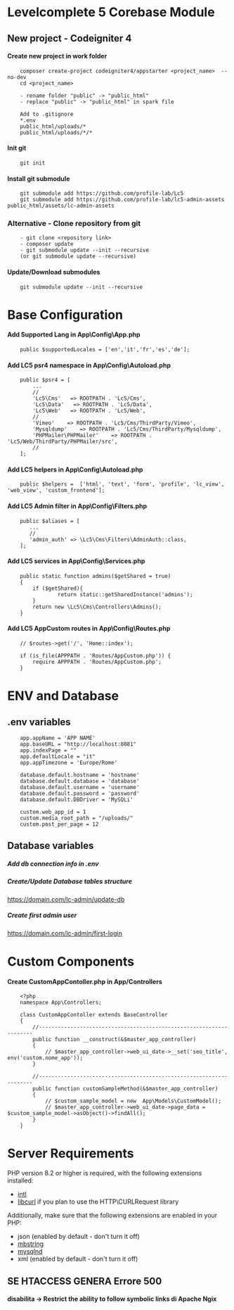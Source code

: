 # Levelcomplete 5 Corebase Module

## New project - Codeigniter 4

#### Create new project in work folder
        composer create-project codeigniter4/appstarter <project_name>  --no-dev
        cd <project_name>

        - rename folder "public" -> "public_html"
        - replace "public" -> "public_html" in spark file 

        Add to .gitignore
        *.env
        public_html/uploads/*
        public_html/uploads/*/*

#### Init git

        git init

#### Install git submodule

        git submodule add https://github.com/profile-lab/Lc5
        git submodule add https://github.com/profile-lab/lc5-admin-assets public_html/assets/lc-admin-assets


### Alternative - Clone repository from git

        - git clone <repository link>
        - composer update
        - git submodule update --init --recursive 
        (or git submodule update --recursive)

#### Update/Download submodules 

        git submodule update --init --recursive

#
# Base Configuration 

#### Add Supported Lang in App\Config\App.php

        public $supportedLocales = ['en','it','fr','es','de'];

#### Add LC5 psr4 namespace in App\Config\Autoload.php
        
        public $psr4 = [
            ...
            //
            'Lc5\Cms'   => ROOTPATH . 'Lc5/Cms',
            'Lc5\Data'   => ROOTPATH . 'Lc5/Data',
            'Lc5\Web'   => ROOTPATH . 'Lc5/Web',
            //
            'Vimeo'    => ROOTPATH . 'Lc5/Cms/ThirdParty/Vimeo',
            'Mysqldump'    => ROOTPATH . 'Lc5/Cms/ThirdParty/Mysqldump',
            'PHPMailer\PHPMailer'    => ROOTPATH . 'Lc5/Web/ThirdParty/PHPMailer/src',
            //
        ];

#### Add LC5 helpers in App\Config\Autoload.php
        
        public $helpers =  ['html', 'text', 'form', 'profile', 'lc_view', 'web_view', 'custom_frontend'];


#### Add LC5 Admin filter in App\Config\Filters.php
        
        public $aliases = [
           ...
           //
           'admin_auth'	=> \Lc5\Cms\Filters\AdminAuth::class,
        ];


#### Add LC5 services in App\Config\Services.php

        public static function admins($getShared = true)
        {
            if ($getShared){
                    return static::getSharedInstance('admins');
            }
            return new \Lc5\Cms\Controllers\Admins();
        }

#### Add LC5 AppCustom routes in App\Config\Routes.php

        // $routes->get('/', 'Home::index');

        if (is_file(APPPATH . 'Routes/AppCustom.php')) {
            require APPPATH . 'Routes/AppCustom.php';
        }

#
# ENV and Database

## .env variables

        app.appName = 'APP NAME'
        app.baseURL = "http://localhost:8081"
        app.indexPage = ""
        app.defaultLocale = "it"
        app.appTimezone = 'Europe/Rome'

        database.default.hostname = 'hostname'
        database.default.database = 'database'
        database.default.username = 'username'
        database.default.password = 'password'
        database.default.DBDriver = 'MySQLi'

        custom.web_app_id = 1
        custom.media_root_path = "/uploads/"
        custom.post_per_page = 12

## Database variables

##### Add db connection info in .env 

##### Create/Update Database tables structure 
https://domain.com/lc-admin/update-db

##### Create first admin user
https://domain.com/lc-admin/first-login

#
# Custom Components

#### Create CustomAppContoller.php in App/Controllers

        <?php
        namespace App\Controllers;

        class CustomAppContoller extends BaseController
        {
            //--------------------------------------------------------------------
            public function __construct(&$master_app_controller)
            {
                // $master_app_controller->web_ui_date->__set('seo_title', env('custom.nome_app'));
            }
    
            //--------------------------------------------------------------------
            public function customSampleMethod(&$master_app_controller)
            {
                // $custom_sample_model = new  App\Models\CustomModel();
                // $master_app_controller->web_ui_date->page_data = $custom_sample_model->asObject()->findAll();
            }
        }





#
# Server Requirements

PHP version 8.2 or higher is required, with the following extensions installed:

- [intl](http://php.net/manual/en/intl.requirements.php)
- [libcurl](http://php.net/manual/en/curl.requirements.php) if you plan to use the HTTP\CURLRequest library

Additionally, make sure that the following extensions are enabled in your PHP:

- json (enabled by default - don't turn it off)
- [mbstring](http://php.net/manual/en/mbstring.installation.php)
- [mysqlnd](http://php.net/manual/en/mysqlnd.install.php)
- xml (enabled by default - don't turn it off)

## SE HTACCESS GENERA Errore 500 
#### disabilita -> Restrict the ability to follow symbolic links di Apache Ngix 